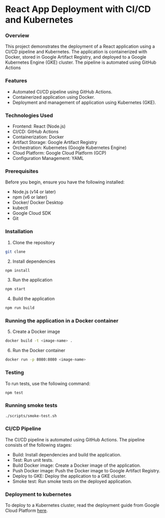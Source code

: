 # React App Deployment with CI/CD and Kubernetes
### Overview
This project demonstrates the deployment of a React application using a CI/CD pipeline and Kubernetes.
The application is containerized with Docker, stored in Google Artifact Registry,
and deployed to a Google Kubernetes Engine (GKE) cluster. The pipeline is automated using GitHub Actions
### Features
- Automated CI/CD pipeline using GitHub Actions.
- Containerized application using Docker.
- Deployment and management of application using Kubernetes (GKE).
### Technologies Used
- Frontend: React (Node.js)
- CI/CD: GitHub Actions
- Containerization: Docker
- Artifact Storage: Google Artifact Registry
- Orchestration: Kubernetes (Google Kubernetes Engine)
- Cloud Platform: Google Cloud Platform (GCP)
- Configuration Management: YAML
### Prerequisites
Before you begin, ensure you have the following installed:

- Node.js (v14 or later)
- npm (v6 or later)
- Docker/ Docker Desktop
- kubectl
- Google Cloud SDK
- Git

### Installation

1. Clone the repository
```bash
git clone
```
2. Install dependencies
```bash
npm install
```
3. Run the application
```bash
npm start
```
4. Build the application
```bash
npm run build
```
### Running the application in a Docker container
5. Create a Docker image
```bash
docker build -t <image-name> .
```
6. Run the Docker container
```bash
docker run -p 8080:8080 <image-name>
```
### Testing
To run tests, use the following command:
```bash
npm test
```
### Running smoke tests
```bash
./scripts/smoke-test.sh
```

### CI/CD Pipeline
The CI/CD pipeline is automated using GitHub Actions. The pipeline consists of the following stages:
- Build: Install dependencies and build the application.
- Test: Run unit tests.
- Build Docker image: Create a Docker image of the application.
- Push Docker image: Push the Docker image to Google Artifact Registry.
- Deploy to GKE: Deploy the application to a GKE cluster.
- Smoke test: Run smoke tests on the deployed application.

### Deployment to kubernetes
To deploy to a Kubernetes cluster, read the deployment guide from Google Cloud Platform [here](https://cloud.google.com/kubernetes-engine/docs/deploy-app-cluster).